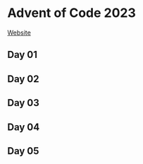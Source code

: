 # Advent of Code 2023

[Website](https://adventofcode.com/)

## Day 01

## Day 02

## Day 03

## Day 04

## Day 05

